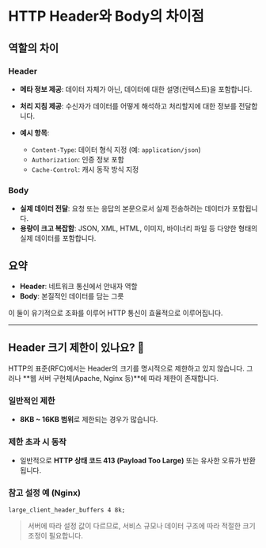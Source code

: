 # HTTP Header와 Body의 차이점

## 역할의 차이

### Header

* **메타 정보 제공**: 데이터 자체가 아닌, 데이터에 대한 설명(컨텍스트)을 포함합니다.
* **처리 지침 제공**: 수신자가 데이터를 어떻게 해석하고 처리할지에 대한 정보를 전달합니다.
* **예시 항목**:

  * `Content-Type`: 데이터 형식 지정 (예: `application/json`)
  * `Authorization`: 인증 정보 포함
  * `Cache-Control`: 캐시 동작 방식 지정

### Body

* **실제 데이터 전달**: 요청 또는 응답의 본문으로서 실제 전송하려는 데이터가 포함됩니다.
* **용량이 크고 복잡함**: JSON, XML, HTML, 이미지, 바이너리 파일 등 다양한 형태의 실제 데이터를 포함합니다.

## 요약

* **Header**: 네트워크 통신에서 안내자 역할
* **Body**: 본질적인 데이터를 담는 그릇

이 둘이 유기적으로 조화를 이루어 HTTP 통신이 효율적으로 이루어집니다.

---

## Header 크기 제한이 있나요? 🤔

HTTP의 표준(RFC)에서는 Header의 크기를 명시적으로 제한하고 있지 않습니다. 그러나 \*\*웹 서버 구현체(Apache, Nginx 등)\*\*에 따라 제한이 존재합니다.

### 일반적인 제한

* **8KB \~ 16KB 범위**로 제한되는 경우가 많습니다.

### 제한 초과 시 동작

* 일반적으로 **HTTP 상태 코드 413 (Payload Too Large)** 또는 유사한 오류가 반환됩니다.

### 참고 설정 예 (Nginx)

```nginx
large_client_header_buffers 4 8k;
```

> 서버에 따라 설정 값이 다르므로, 서비스 규모나 데이터 구조에 따라 적절한 크기 조정이 필요합니다.
